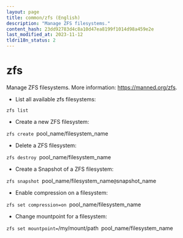 ```yaml
---
layout: page
title: common/zfs (English)
description: "Manage ZFS filesystems."
content_hash: 23dd92783d4c8a10d47ea8199f1014d98a459e2e
last_modified_at: 2023-11-12
tldri18n_status: 2
---
```

# zfs

Manage ZFS filesystems.
More information: <https://manned.org/zfs>.

- List all available zfs filesystems:

`zfs list`

- Create a new ZFS filesystem:

`zfs create `<span class="tldr-var badge badge-pill bg-dark-lm bg-white-dm text-white-lm text-dark-dm font-weight-bold">pool_name/filesystem_name</span>

- Delete a ZFS filesystem:

`zfs destroy `<span class="tldr-var badge badge-pill bg-dark-lm bg-white-dm text-white-lm text-dark-dm font-weight-bold">pool_name/filesystem_name</span>

- Create a Snapshot of a ZFS filesystem:

`zfs snapshot `<span class="tldr-var badge badge-pill bg-dark-lm bg-white-dm text-white-lm text-dark-dm font-weight-bold">pool_name/filesystem_name</span>`@`<span class="tldr-var badge badge-pill bg-dark-lm bg-white-dm text-white-lm text-dark-dm font-weight-bold">snapshot_name</span>

- Enable compression on a filesystem:

`zfs set compression=on `<span class="tldr-var badge badge-pill bg-dark-lm bg-white-dm text-white-lm text-dark-dm font-weight-bold">pool_name/filesystem_name</span>

- Change mountpoint for a filesystem:

`zfs set mountpoint=`<span class="tldr-var badge badge-pill bg-dark-lm bg-white-dm text-white-lm text-dark-dm font-weight-bold">/my/mount/path</span>` `<span class="tldr-var badge badge-pill bg-dark-lm bg-white-dm text-white-lm text-dark-dm font-weight-bold">pool_name/filesystem_name</span>
